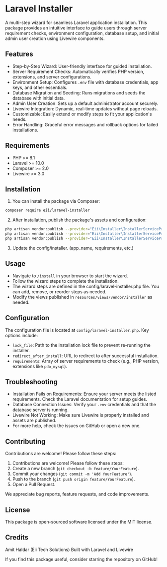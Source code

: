 # Laravel Installer

A multi-step wizard for seamless Laravel application installation. This package provides an intuitive interface to guide users through server requirement checks, environment configuration, database setup, and initial admin user creation using Livewire components.



## Features

- Step-by-Step Wizard: User-friendly interface for guided installation.
- Server Requirement Checks: Automatically verifies PHP version, extensions, and server configurations.
- Environment Setup: Configures `.env` file with database credentials, app keys, and other essentials.
- Database Migration and Seeding: Runs migrations and seeds the database with initial data.
- Admin User Creation: Sets up a default administrator account securely.
- Livewire Integration: Dynamic, real-time updates without page reloads.
- Customizable: Easily extend or modify steps to fit your application's needs.
- Error Handling: Graceful error messages and rollback options for failed installations.



## Requirements

- PHP >= 8.1
- Laravel >= 10.0
- Composer >= 2.0
- Livewire >= 3.0



## Installation

1. You can install the package via Composer:

```bash
composer require eii/laravel-installer
```

2. After installation, publish the package's assets and configuration:

```bash
php artisan vendor:publish --provider="Eii\Installer\InstallerServiceProvider" --tag=config
php artisan vendor:publish --provider="Eii\Installer\InstallerServiceProvider" --tag=views
php artisan vendor:publish --provider="Eii\Installer\InstallerServiceProvider" --tag=assets
```

3. Update the config/installer. (app_name, requirements, etc.)



## Usage

- Navigate to `/install` in your browser to start the wizard.
- Follow the wizard steps to complete the installation.
- The wizard steps are defined in the config/laravel-installer.php file. You can add, remove, or reorder steps as needed.
- Modify the views published in `resources/views/vendor/installer` as needed.



## Configuration

The configuration file is located at `config/laravel-installer.php`. Key options include:

- `lock_file`: Path to the installation lock file to prevent re-running the installer.
- `redirect_after_install`: URL to redirect to after successful installation.
- `requirements`: Array of server requirements to check (e.g., PHP version, extensions like `pdo_mysql`).



## Troubleshooting

- Installation Fails on Requirements: Ensure your server meets the listed requirements. Check the Laravel documentation for setup guides.
- Database Connection Issues: Verify your `.env` credentials and that the database server is running.
- Livewire Not Working: Make sure Livewire is properly installed and assets are published.
- For more help, check the issues on GitHub or open a new one.


## Contributing

Contributions are welcome! Please follow these steps:

1. Contributions are welcome! Please follow these steps:
2. Create a new branch (`git checkout -b feature/YourFeature`).
3. Commit your changes (`git commit -m 'Add YourFeature'`).
4. Push to the branch (`git push origin feature/YourFeature`).
5. Open a Pull Request.

We appreciate bug reports, feature requests, and code improvements. 


## License

This package is open-sourced software licensed under the MIT license.


## Credits

Amit Haldar (Eii Tech Solutions)
Built with Laravel and Livewire

If you find this package useful, consider starring the repository on GitHub!
